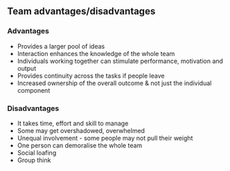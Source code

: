 ## Team advantages/disadvantages

### Advantages
* Provides a larger pool of ideas 
* Interaction enhances the knowledge of the whole team
* Individuals working together can stimulate performance, motivation and output
* Provides continuity across the tasks if people leave
* Increased ownership of the overall outcome & not just the individual component

### Disadvantages
* It takes time, effort and skill to manage
* Some may get overshadowed, overwhelmed
* Unequal involvement - some people may not pull their weight
* One person can demoralise the whole team 
* Social loafing
* Group think
